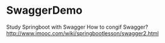 # SwaggerDemo
Study Springboot with Swagger
How to congif Swagger?http://www.imooc.com/wiki/springbootlesson/swagger2.html
